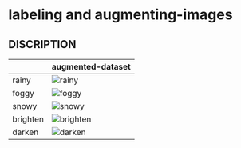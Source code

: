 # labeling and augmenting-images

## DISCRIPTION
> 




|             | augmented-dataset | 
| ----------- | -------- | 
|   rainy  | ![rainy](https://user-images.githubusercontent.com/53394692/111022475-36349880-83e8-11eb-919f-49f1b4150df2.PNG) | 
|  foggy   | ![foggy](https://user-images.githubusercontent.com/53394692/111022483-3d5ba680-83e8-11eb-9a63-f39f12c16340.PNG) | 
| snowy    | ![snowy](https://user-images.githubusercontent.com/53394692/111022470-316fe480-83e8-11eb-8de8-1fcbd6e1ed09.PNG) | 
| brighten |  ![brighten](https://user-images.githubusercontent.com/53394692/111022480-39c81f80-83e8-11eb-99f1-ef24855d60a6.PNG) | 
|  darken  | ![darken](https://user-images.githubusercontent.com/53394692/111022477-3896f280-83e8-11eb-932d-7b4011c2859b.PNG)  | 
